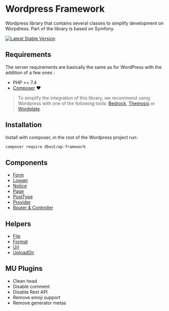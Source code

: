 # Wordpress Framework

Wordpress library that contains several classes to simplify development on Worpdress. Part of the library is based on Symfony.

[![Latest Stable Version](https://img.shields.io/packagist/v/dbout/wp-framework?style=flat-square)](https://packagist.org/packages/dbout/wp-framework)

## Requirements

The server requirements are basically the same as for WordPress with the addition of a few ones :

- PHP >= 7.4
- [Composer](https://getcomposer.org/) ❤️

> To simplify the integration of this library, we recommend using Wordpress with one of the following tools: [Bedrock](https://roots.io/bedrock/), [Themosis](https://framework.themosis.com/) or [Wordplate](https://github.com/wordplate/wordplate#readme).

## Installation

Install with composer, in the root of the Wordpress project run:

```bash
composer require dbout/wp-framework
```

## Components

- [Form](doc/components/form.md)
- [Logger](doc/components/logger.md)
- [Notice](doc/components/notice.md)
- [Page](doc/components/page.md)
- [PostType](doc/components/postype.md)
- [Provider](doc/components/provider.md)
- [Router & Controller](doc/components/router-controller.md)

## Helpers

- [File](src/Helper/File.php)
- [Format](src/Helper/Format.php)
- [Url](src/Helper/Url.php)
- [UploadDir](src/Helper/UploadDir.php)

## MU Plugins

- Clean head
- Disable comment
- Disable Rest API
- Remove emoji support
- Remove generator metas